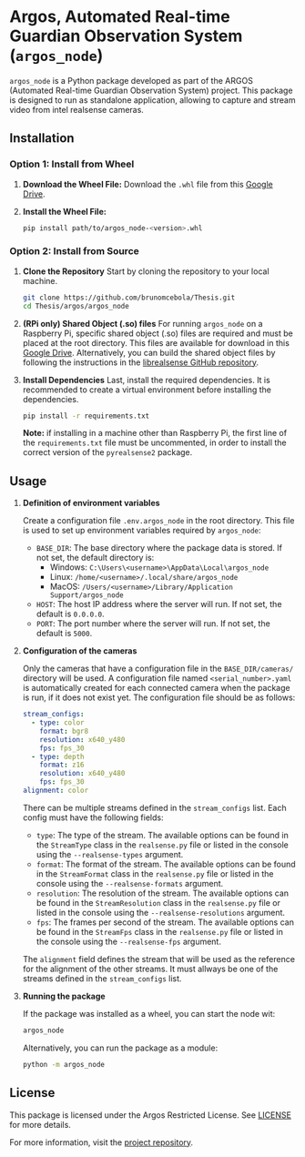 # Argos, Automated Real-time Guardian Observation System (`argos_node`)

`argos_node` is a Python package developed as part of the ARGOS (Automated Real-time Guardian Observation System) project. This package is designed to run as standalone application, allowing to capture and stream video from intel realsense cameras.

## Installation

### Option 1: Install from Wheel

1. **Download the Wheel File:**
   Download the `.whl` file from this [Google Drive](https://drive.google.com/drive/folders/1GuFxLusJYNchRBDVZVQ4Y0kIhF6KaKnR?usp=sharing).

2. **Install the Wheel File:**
   ```bash
   pip install path/to/argos_node-<version>.whl
   ```

### Option 2: Install from Source

1. **Clone the Repository**
   Start by cloning the repository to your local machine.

   ```bash
   git clone https://github.com/brunomcebola/Thesis.git
   cd Thesis/argos/argos_node
   ```

2. **(RPi only) Shared Object (.so) files**
   For running `argos_node` on a Raspberry Pi, specific shared object (.so) files are required and must be placed at the root directory. This files are available for download in this [Google Drive](https://drive.google.com/drive/folders/1fKuF8BSmQzeL60sy2dDHtUZFuy2_mxPq?usp=sharing). Alternatively, you can build the shared object files by following the instructions in the [librealsense GitHub repository](https://github.com/IntelRealSense/librealsense/blob/master/wrappers/python/readme.md).

3. **Install Dependencies**
   Last, install the required dependencies. It is recommended to create a virtual environment before installing the dependencies.
   ```bash
   pip install -r requirements.txt
   ```
   **Note:** if installing in a machine other than Raspberry Pi, the first line of the `requirements.txt` file must be uncommented, in order to install the correct version of the `pyrealsense2` package.

## Usage

1. **Definition of environment variables**

   Create a configuration file `.env.argos_node` in the root directory. This file is used to set up environment variables required by `argos_node`:

   - `BASE_DIR`: The base directory where the package data is stored. If not set, the default directory is:
     - Windows: `C:\Users\<username>\AppData\Local\argos_node`
     - Linux: `/home/<username>/.local/share/argos_node`
     - MacOS: `/Users/<username>/Library/Application Support/argos_node`
   - `HOST`: The host IP address where the server will run. If not set, the default is `0.0.0.0`.
   - `PORT`: The port number where the server will run. If not set, the default is `5000`.

2. **Configuration of the cameras**

   Only the cameras that have a configuration file in the `BASE_DIR/cameras/` directory will be used. A configuration file named `<serial_number>.yaml` is automatically created for each connected camera when the package is run, if it does not exist yet. The configuration file should be as follows:

   ```yaml
   stream_configs:
     - type: color
       format: bgr8
       resolution: x640_y480
       fps: fps_30
     - type: depth
       format: z16
       resolution: x640_y480
       fps: fps_30
   alignment: color
   ```

   There can be multiple streams defined in the `stream_configs` list. Each config must have the following fields:

   - `type`: The type of the stream. The available options can be found in the `StreamType` class in the `realsense.py` file or listed in the console using the `--realsense-types` argument.
   - `format`: The format of the stream. The available options can be found in the `StreamFormat` class in the `realsense.py` file or listed in the console using the `--realsense-formats` argument.
   - `resolution`: The resolution of the stream. The available options can be found in the `StreamResolution` class in the `realsense.py` file or listed in the console using the `--realsense-resolutions` argument.
   - `fps`: The frames per second of the stream. The available options can be found in the `StreamFps` class in the `realsense.py` file or listed in the console using the `--realsense-fps` argument.

   The `alignment` field defines the stream that will be used as the reference for the alignment of the other streams. It must allways be one of the streams defined in the `stream_configs` list.

3. **Running the package**

   If the package was installed as a wheel, you can start the node wit:

   ```bash
   argos_node
   ```

   Alternatively, you can run the package as a module:

   ```bash
   python -m argos_node
   ```

## License

This package is licensed under the Argos Restricted License. See [LICENSE](LICENSE) for more details.

For more information, visit the [project repository](https://github.com/brunomcebola/Thesis).
